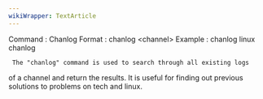 ```yaml
---
wikiWrapper: TextArticle
---
```

Command : Chanlog
Format  : chanlog &lt;channel&gt;
Example : chanlog linux
          chanlog

     The "chanlog" command is used to search through all existing logs 
of a channel and return the results.  It is useful for finding out previous
solutions to problems on tech and linux.
